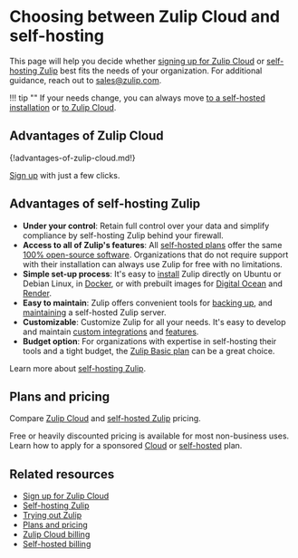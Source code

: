 # Choosing between Zulip Cloud and self-hosting

This page will help you decide whether [signing up for Zulip
Cloud](https://zulip.com/new/) or [self-hosting
Zulip](https://zulip.com/self-hosting/) best fits the needs of your
organization. For additional guidance, reach out to
[sales@zulip.com](mailto:sales@zulip.com).

!!! tip ""
    If your needs change, you can always move [to a self-hosted
    installation](https://zulip.readthedocs.io/en/stable/production/export-and-import.html#import-into-a-new-zulip-server)
    or [to Zulip Cloud](/help/move-to-zulip-cloud).

## Advantages of Zulip Cloud

{!advantages-of-zulip-cloud.md!}

[Sign up](https://zulip.com/new/) with just a few clicks.

## Advantages of self-hosting Zulip

* **Under your control**: Retain full control over your data and simplify
  compliance by self-hosting Zulip behind your firewall.
* **Access to all of Zulip's features**: All [self-hosted
  plans](https://zulip.com/plans/#self-hosted) offer the same [100% open-source
  software][zulip-github]. Organizations that do not require support with their
  installation can always use Zulip for free with no limitations.
* **Simple set-up process**: It's easy to [install][install-zulip] Zulip
  directly on Ubuntu or Debian Linux, in <a
  href="https://github.com/zulip/docker-zulip">Docker</a>, or with prebuilt
  images for <a href="https://marketplace.digitalocean.com/apps/zulip">Digital
  Ocean</a> and <a href="https://render.com/docs/deploy-zulip">Render</a>.
* **Easy to maintain**: Zulip offers convenient tools for [backing
  up][back-up-zulip], and [maintaining][maintain-zulip] a self-hosted Zulip
  server.
* **Customizable**: Customize Zulip for all your needs. It's easy to develop and
  maintain [custom integrations](/api/incoming-webhooks-overview) and
  [features][modify-zulip].
* **Budget option**: For organizations with expertise in self-hosting their
  tools and a tight budget, the [Zulip Basic
  plan](https://zulip.com/plans/#self-hosted) can be a great choice.

Learn more about [self-hosting Zulip](https://zulip.com/self-hosting/).

[zulip-github]: https://github.com/zulip/zulip#readme
[install-zulip]: https://zulip.readthedocs.io/en/stable/production/install.html
[back-up-zulip]: https://zulip.readthedocs.io/en/stable/production/export-and-import.html#backups
[maintain-zulip]: https://zulip.readthedocs.io/en/stable/production/upgrade.html
[modify-zulip]: https://zulip.readthedocs.io/en/stable/production/modify.html

## Plans and pricing

Compare [Zulip Cloud](https://zulip.com/plans#cloud) and [self-hosted
Zulip](https://zulip.com/plans#self-hosted) pricing.

Free or heavily discounted pricing is available for most non-business uses.
Learn how to apply for a sponsored
[Cloud](https://zulip.com/help/zulip-cloud-billing#free-and-discounted-zulip-cloud-standard) or
[self-hosted](https://zulip.com/help/self-hosted-billing#apply-for-community-plan) plan.

## Related resources

* [Sign up for Zulip Cloud](https://zulip.com/new/)
* [Self-hosting Zulip](https://zulip.com/self-hosting/)
* [Trying out Zulip](/help/trying-out-zulip)
* [Plans and pricing](https://zulip.com/plans/)
* [Zulip Cloud billing](/help/zulip-cloud-billing)
* [Self-hosted billing](/help/self-hosted-billing)

